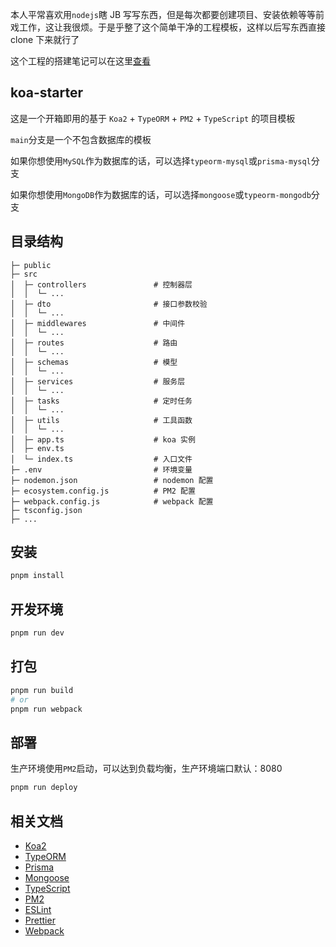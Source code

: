 本人平常喜欢用`nodejs`瞎 JB 写写东西，但是每次都要创建项目、安装依赖等等前戏工作，这让我很烦。于是乎整了这个简单干净的工程模板，这样以后写东西直接 clone 下来就行了

这个工程的搭建笔记可以在这里[查看](https://welives.github.io/blog/front-end/nodejs/koa/create.html)

## koa-starter

这是一个开箱即用的基于 `Koa2` + `TypeORM` + `PM2` + `TypeScript` 的项目模板

`main`分支是一个不包含数据库的模板

如果你想使用`MySQL`作为数据库的话，可以选择`typeorm-mysql`或`prisma-mysql`分支

如果你想使用`MongoDB`作为数据库的话，可以选择`mongoose`或`typeorm-mongodb`分支

## 目录结构

```
├─ public
├─ src
│  ├─ controllers               # 控制器层
│  │  └─ ...
│  ├─ dto                       # 接口参数校验
│  │  └─ ...
│  ├─ middlewares               # 中间件
│  │  └─ ...
│  ├─ routes                    # 路由
│  │  └─ ...
│  ├─ schemas                   # 模型
│  │  └─ ...
│  ├─ services                  # 服务层
│  │  └─ ...
│  ├─ tasks                     # 定时任务
│  │  └─ ...
│  ├─ utils                     # 工具函数
│  │  └─ ...
│  ├─ app.ts                    # koa 实例
│  ├─ env.ts
│  └─ index.ts                  # 入口文件
├─ .env                         # 环境变量
├─ nodemon.json                 # nodemon 配置
├─ ecosystem.config.js          # PM2 配置
├─ webpack.config.js            # webpack 配置
├─ tsconfig.json
├─ ...
```

## 安装

```sh
pnpm install
```

## 开发环境

```sh
pnpm run dev
```

## 打包

```sh
pnpm run build
# or
pnpm run webpack
```

## 部署

生产环境使用`PM2`启动，可以达到负载均衡，生产环境端口默认：8080

```sh
pnpm run deploy
```

## 相关文档

- [Koa2](https://koa.nodejs.cn/)
- [TypeORM](https://typeorm.nodejs.cn/)
- [Prisma](https://prisma.nodejs.cn/)
- [Mongoose](https://mongoose.nodejs.cn/)
- [TypeScript](https://www.tslang.cn/)
- [PM2](https://pm2.fenxianglu.cn/)
- [ESLint](https://eslint.nodejs.cn/)
- [Prettier](https://prettier.nodejs.cn/)
- [Webpack](https://webpack.docschina.org/)
